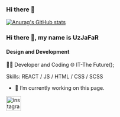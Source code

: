 ### Hi there 👋


[![Anurag's GitHub stats](https://github-readme-stats.vercel.app/api?username=UzJaFaR-13)](https://github.com/anuraghazra/github-readme-stats)

### Hi there 👋, my name is UzJaFaR
#### Design and Development
👨‍💻 Developer and Coding 🌐 IT-The Future();

Skills: REACT / JS / HTML / CSS / SCSS 

- 🔭 I’m currently working on this page. 




[<img src='https://cdn.jsdelivr.net/npm/simple-icons@3.0.1/icons/instagram.svg' alt='instagram' height='40'>](https://www.instagram.com/https://www.instagram.com/invites/contact/?i=v5rc6otezexs&utm_content=5hbxdp6/)  



